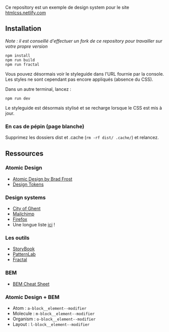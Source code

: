 Ce repository est un exemple de design system pour le site [htmlcss.netlify.com](https://htmlcss.netlify.com)

## Installation

_Note : il est conseillé d'effectuer un fork de ce repository pour travailler sur votre propre version_

```
npm install
npm run build
npm run fractal
```

Vous pouvez désormais voir le styleguide dans l'URL fournie par la console. Les styles ne sont cependant pas encore appliqués (absence du CSS).

Dans un autre terminal, lancez :

```
npm run dev
```

Le styleguide est désormais stylisé et se recharge lorsque le CSS est mis à jour.

### En cas de pépin (page blanche)

Supprimez les dossiers dist et .cache (`rm -rf dist/ .cache/`) et relancez.

## Ressources

### Atomic Design

- [Atomic Design by Brad Frost](https://atomicdesign.bradfrost.com/chapter-2/)
- [Design Tokens](https://medium.com/eightshapes-llc/tokens-in-design-systems-25dd82d58421)

### Design systems

- [City of Ghent](https://stijlgids.stad.gent/v3/components/detail/header.html)
- [Mailchimp](http://ux.mailchimp.com/patterns/icons)
- [Firefox](https://protocol.mozilla.org/)
- Une longue liste [ici](https://designsystemsrepo.com/design-systems/) !

### Les outils

- [StoryBook](https://storybook.js.org/)
- [PatternLab](https://patternlab.io/)
- [Fractal](http://fractal.build/)

### BEM

- [BEM Cheat Sheet](https://9elements.com/bem-cheat-sheet/?utm_source=CSS-Weekly&utm_campaign=Issue-406&utm_medium=web)

### Atomic Design + BEM

- Atom : `a-block__element--modifier`
- Molecule : `m-block__element--modifier`
- Organism : `o-block__element--modifier`
- Layout : `l-block__element--modifier`
